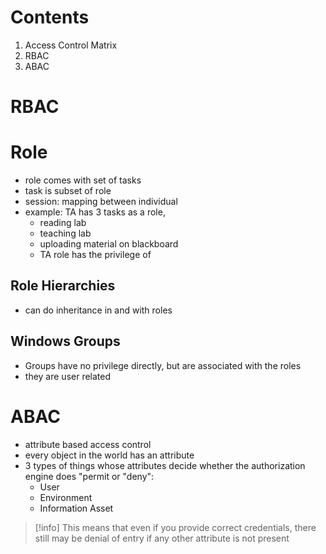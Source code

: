 # Contents
1) Access Control Matrix
2) RBAC
3) ABAC
# RBAC
# Role
- role comes with set of tasks
- task is subset of role
- session: mapping between individual
- example: TA has 3 tasks as a role,
	- reading lab
	- teaching lab
	- uploading material on blackboard
	- TA role has the privilege of
## Role Hierarchies
- can do inheritance in and with roles 
## Windows Groups
- Groups have no privilege directly, but are associated with the roles
- they are user related
# ABAC
- attribute based access control
- every object in the world has an attribute
- 3 types of things whose attributes decide whether the authorization engine does "permit or "deny":
	- User
	- Environment
	- Information Asset
>[!info]
>This means that even if you provide correct credentials, there still may be denial of entry if any other attribute is not present